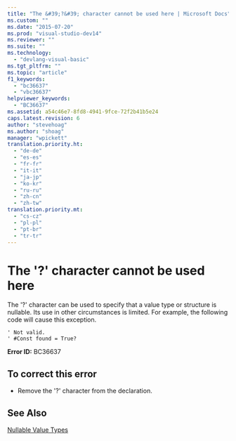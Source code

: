 ```yaml
---
title: "The &#39;?&#39; character cannot be used here | Microsoft Docs"
ms.custom: ""
ms.date: "2015-07-20"
ms.prod: "visual-studio-dev14"
ms.reviewer: ""
ms.suite: ""
ms.technology: 
  - "devlang-visual-basic"
ms.tgt_pltfrm: ""
ms.topic: "article"
f1_keywords: 
  - "bc36637"
  - "vbc36637"
helpviewer_keywords: 
  - "BC36637"
ms.assetid: a54c46e7-8fd8-4941-9fce-72f2b41b5e24
caps.latest.revision: 6
author: "stevehoag"
ms.author: "shoag"
manager: "wpickett"
translation.priority.ht: 
  - "de-de"
  - "es-es"
  - "fr-fr"
  - "it-it"
  - "ja-jp"
  - "ko-kr"
  - "ru-ru"
  - "zh-cn"
  - "zh-tw"
translation.priority.mt: 
  - "cs-cz"
  - "pl-pl"
  - "pt-br"
  - "tr-tr"
---
```

# The &#39;?&#39; character cannot be used here
The '?' character can be used to specify that a value type or structure is nullable. Its use in other circumstances is limited. For example, the following code will cause this exception.  
  
```  
' Not valid.  
' #Const found = True?  
```  
  
 **Error ID:** BC36637  
  
## To correct this error  
  
-   Remove the '?' character from the declaration.  
  
## See Also  
 [Nullable Value Types](../../visual-basic/programming-guide/language-features/data-types/nullable-value-types.md)